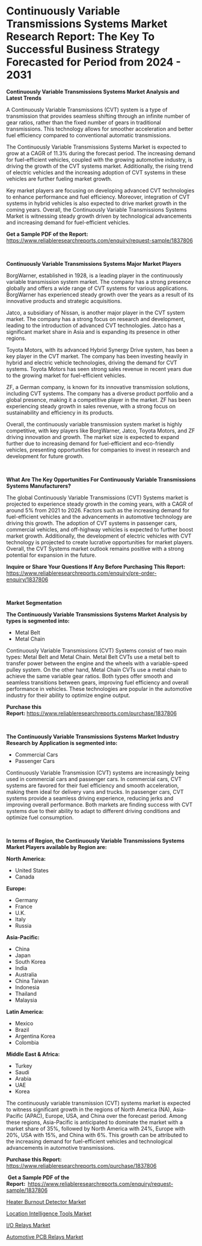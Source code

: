 <p><h1>Continuously Variable Transmissions Systems Market Research Report: The Key To Successful Business Strategy Forecasted for Period from 2024 - 2031</h1></p><p><strong>Continuously Variable Transmissions Systems Market Analysis and Latest Trends</strong></p>
<p><p>A Continuously Variable Transmissions (CVT) system is a type of transmission that provides seamless shifting through an infinite number of gear ratios, rather than the fixed number of gears in traditional transmissions. This technology allows for smoother acceleration and better fuel efficiency compared to conventional automatic transmissions.</p><p>The Continuously Variable Transmissions Systems Market is expected to grow at a CAGR of 11.3% during the forecast period. The increasing demand for fuel-efficient vehicles, coupled with the growing automotive industry, is driving the growth of the CVT systems market. Additionally, the rising trend of electric vehicles and the increasing adoption of CVT systems in these vehicles are further fueling market growth.</p><p>Key market players are focusing on developing advanced CVT technologies to enhance performance and fuel efficiency. Moreover, integration of CVT systems in hybrid vehicles is also expected to drive market growth in the coming years. Overall, the Continuously Variable Transmissions Systems Market is witnessing steady growth driven by technological advancements and increasing demand for fuel-efficient vehicles.</p></p>
<p><strong>Get a Sample PDF of the Report:&nbsp;</strong> <a href="https://www.reliableresearchreports.com/enquiry/request-sample/1837806">https://www.reliableresearchreports.com/enquiry/request-sample/1837806</a></p>
<p>&nbsp;</p>
<p><strong>Continuously Variable Transmissions Systems Major Market Players</strong></p>
<p><p>BorgWarner, established in 1928, is a leading player in the continuously variable transmission system market. The company has a strong presence globally and offers a wide range of CVT systems for various applications. BorgWarner has experienced steady growth over the years as a result of its innovative products and strategic acquisitions.</p><p>Jatco, a subsidiary of Nissan, is another major player in the CVT system market. The company has a strong focus on research and development, leading to the introduction of advanced CVT technologies. Jatco has a significant market share in Asia and is expanding its presence in other regions.</p><p>Toyota Motors, with its advanced Hybrid Synergy Drive system, has been a key player in the CVT market. The company has been investing heavily in hybrid and electric vehicle technologies, driving the demand for CVT systems. Toyota Motors has seen strong sales revenue in recent years due to the growing market for fuel-efficient vehicles.</p><p>ZF, a German company, is known for its innovative transmission solutions, including CVT systems. The company has a diverse product portfolio and a global presence, making it a competitive player in the market. ZF has been experiencing steady growth in sales revenue, with a strong focus on sustainability and efficiency in its products.</p><p>Overall, the continuously variable transmission system market is highly competitive, with key players like BorgWarner, Jatco, Toyota Motors, and ZF driving innovation and growth. The market size is expected to expand further due to increasing demand for fuel-efficient and eco-friendly vehicles, presenting opportunities for companies to invest in research and development for future growth.</p></p>
<p>&nbsp;</p>
<p><strong>What Are The Key Opportunities For Continuously Variable Transmissions Systems Manufacturers?</strong></p>
<p><p>The global Continuously Variable Transmissions (CVT) Systems market is projected to experience steady growth in the coming years, with a CAGR of around 5% from 2021 to 2026. Factors such as the increasing demand for fuel-efficient vehicles and the advancements in automotive technology are driving this growth. The adoption of CVT systems in passenger cars, commercial vehicles, and off-highway vehicles is expected to further boost market growth. Additionally, the development of electric vehicles with CVT technology is projected to create lucrative opportunities for market players. Overall, the CVT Systems market outlook remains positive with a strong potential for expansion in the future.</p></p>
<p><strong>Inquire or Share Your Questions If Any Before Purchasing This Report:</strong> <a href="https://www.reliableresearchreports.com/enquiry/pre-order-enquiry/1837806">https://www.reliableresearchreports.com/enquiry/pre-order-enquiry/1837806</a></p>
<p>&nbsp;</p>
<p><strong>Market Segmentation</strong></p>
<p><strong>The Continuously Variable Transmissions Systems Market Analysis by types is segmented into:</strong></p>
<p><ul><li>Metal Belt</li><li>Metal Chain</li></ul></p>
<p><p>Continuously Variable Transmissions (CVT) Systems consist of two main types: Metal Belt and Metal Chain. Metal Belt CVTs use a metal belt to transfer power between the engine and the wheels with a variable-speed pulley system. On the other hand, Metal Chain CVTs use a metal chain to achieve the same variable gear ratios. Both types offer smooth and seamless transitions between gears, improving fuel efficiency and overall performance in vehicles. These technologies are popular in the automotive industry for their ability to optimize engine output.</p></p>
<p><strong>Purchase this Report:&nbsp;</strong><a href="https://www.reliableresearchreports.com/purchase/1837806">https://www.reliableresearchreports.com/purchase/1837806</a></p>
<p>&nbsp;</p>
<p><strong>The Continuously Variable Transmissions Systems Market Industry Research by Application is segmented into:</strong></p>
<p><ul><li>Commercial Cars</li><li>Passenger Cars</li></ul></p>
<p><p>Continuously Variable Transmission (CVT) systems are increasingly being used in commercial cars and passenger cars. In commercial cars, CVT systems are favored for their fuel efficiency and smooth acceleration, making them ideal for delivery vans and trucks. In passenger cars, CVT systems provide a seamless driving experience, reducing jerks and improving overall performance. Both markets are finding success with CVT systems due to their ability to adapt to different driving conditions and optimize fuel consumption.</p></p>
<p>&nbsp;</p>
<p><strong>In terms of Region, the Continuously Variable Transmissions Systems Market Players available by Region are:</strong></p>
<p>
    <p> <strong> North America: </strong>
        <ul>
            <li>United States</li>
            <li>Canada</li>
        </ul>
        </p> 
    <p> <strong> Europe: </strong>
        <ul>
            <li>Germany</li>
            <li>France</li>
            <li>U.K.</li>
            <li>Italy</li>
            <li>Russia</li>
        </ul>
        </p> 
    <p> <strong> Asia-Pacific: </strong>
        <ul>
            <li>China</li>
            <li>Japan</li>
            <li>South Korea</li>
            <li>India</li>
            <li>Australia</li>
            <li>China Taiwan</li>
            <li>Indonesia</li>
            <li>Thailand</li>
            <li>Malaysia</li>
        </ul>
        </p> 
    <p> <strong> Latin America: </strong>
        <ul>
            <li>Mexico</li>
            <li>Brazil</li>
            <li>Argentina Korea</li>
            <li>Colombia</li>
        </ul>
        </p> 
    <p> <strong> Middle East & Africa: </strong>
        <ul>
            <li>Turkey</li>
            <li>Saudi</li>
            <li>Arabia</li>
            <li>UAE</li>
            <li>Korea</li>
        </ul>
    </p>
    </p>
<p><p>The continuously variable transmission (CVT) systems market is expected to witness significant growth in the regions of North America (NA), Asia-Pacific (APAC), Europe, USA, and China over the forecast period. Among these regions, Asia-Pacific is anticipated to dominate the market with a market share of 35%, followed by North America with 24%, Europe with 20%, USA with 15%, and China with 6%. This growth can be attributed to the increasing demand for fuel-efficient vehicles and technological advancements in automotive transmissions.</p></p>
<p><strong>Purchase this Report: </strong><a href="https://www.reliableresearchreports.com/purchase/1837806">https://www.reliableresearchreports.com/purchase/1837806</a></p>
<p>&nbsp;<strong>Get a Sample PDF of the Report:&nbsp;&nbsp;</strong><a href="https://www.reliableresearchreports.com/enquiry/request-sample/1837806">https://www.reliableresearchreports.com/enquiry/request-sample/1837806</a></p>
<p><strong></strong></p>
<p><p><a href="https://view.publitas.com/reportprime-1/heater-burnout-detector-market-size-focuses-on-market-dynamics-in-depth-analysis-and-future-projections-of-its-market-forecasted-for-period-from-2023-to-2030/">Heater Burnout Detector Market</a></p><p><a href="https://simplistic-meeting-7ee.notion.site/Location-Intelligence-Tools-Market-Size-and-Growth-Market-Segmentation-Regional-and-Country-Breakd-ea9aede9a612402cbd06d92b6bae22d0">Location Intelligence Tools Market</a></p><p><a href="https://view.publitas.com/reportprime-1/i-o-relays-market-research-report-unlocks-analysis-on-the-market-financial-status-market-size-and-market-revenue-upto-2030/">I/O Relays Market</a></p><p><a href="https://view.publitas.com/reportprime-1/automotive-pcb-relays-market-insights-market-players-and-forecast-till-2030/">Automotive PCB Relays Market</a></p></p>
